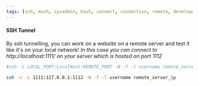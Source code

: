 ```yaml
---
tags: [ssh, mosh, sysadmin, bash, connect, connection, remote, development, dev, tunnel]
---
```

#### SSH Tunnel
By ssh tunnelling, you can work on a website on a remote server and test it like it's on your local network! 
*In this case you can connect to http://localhost:1111/ on your server which is hosted on port 1112*
```bash
#ssh -L LOCAL_PORT:LocalHost:REMOTE_PORT -N -f -l username remote_server_ip
```

```bash
ssh -v -L 1111:127.0.0.1:1112 -N -f -l username remote_server_ip
```